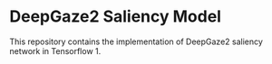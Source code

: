 # DeepGaze2 Saliency Model
This repository contains the implementation of DeepGaze2 saliency network in Tensorflow 1.
